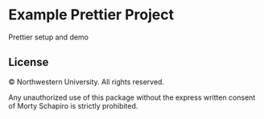 # Example Prettier Project

Prettier setup and demo



## License

&copy; Northwestern University.  All rights reserved.

Any unauthorized use of this package 
without the express written consent of Morty Schapiro 
is strictly prohibited.
